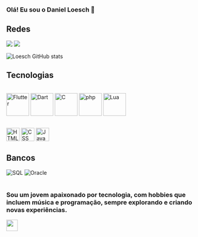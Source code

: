 ### Olá! Eu sou o Daniel Loesch 👋

## Redes
<a href="www.linkedin.com/in/loeschdev" target="_blank"><img src="https://img.shields.io/badge/LinkedIn-0077B5?style=for-the-badge&logo=linkedin&logoColor=white" target="_blank"></a>
<a href="https://www.instagram.com/danielloesch_/" target="_blank"><img src="https://img.shields.io/badge/Instagram-E4405F?style=for-the-badge&logo=instagram&logoColor=white" target="_blank"></a>

![Loesch GitHub stats](https://github-readme-stats.vercel.app/api?username=LoeschDev&show_icons=true&theme=radical)

## Tecnologias

<div style="display: inline_block"><br/>
<img alt="Flutter" src="https://img.shields.io/badge/Flutter-02569B?style=for-the-badge&logo=flutter&logoColor=white" width="60"/>
<img alt="Dart" src="https://img.shields.io/badge/Dart-0175C2?style=for-the-badge&logo=dart&logoColor=white" width="60"/>
<img alt="C" src="https://img.shields.io/badge/C-00599C?style=for-the-badge&logo=c&logoColor=white" width="60"/>
<img alt="php" src="https://img.shields.io/badge/PHP-777BB4?style=for-the-badge&logo=php&logoColor=white" width="60"/>
<img alt="Lua" src="https://img.shields.io/badge/Lua-2C2D72?style=for-the-badge&logo=lua&logoColor=white" width="60"/>

## 

<img alt="HTML" src="https://cdn.jsdelivr.net/gh/devicons/devicon@latest/icons/html5/html5-original.svg" width="35"/>          
<img alt="CSS" src="https://cdn.jsdelivr.net/gh/devicons/devicon@latest/icons/css3/css3-original.svg" width="35"/>
<img alt="JavaScript" src="https://cdn.jsdelivr.net/gh/devicons/devicon@latest/icons/javascript/javascript-original.svg" width="35"/>        
                  
## Bancos
<img alt="SQL" src="https://img.shields.io/badge/MySQL-00000F?style=for-the-badge&logo=mysql&logoColor=white"/>
<img alt="Oracle" src="https://img.shields.io/badge/Oracle-F80000?style=for-the-badge&logo=oracle&logoColor=black"/>
</div><br/>

### Sou um jovem apaixonado por tecnologia, com hobbies que incluem música e programação, sempre explorando e criando novas experiências.

<img src="https://github.com/LoeschDev/LoeschDev/assets/165175316/477a5e6f-25a4-450d-ba8a-73dbf94c36b3" width="30">

